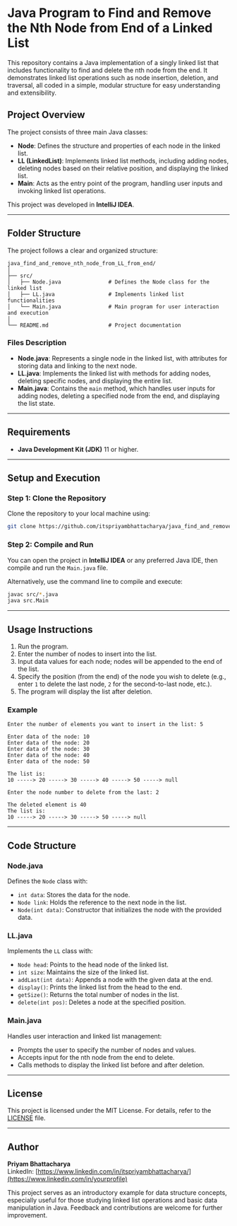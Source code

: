 
# Java Program to Find and Remove the Nth Node from End of a Linked List

This repository contains a Java implementation of a singly linked list that includes functionality to find and delete the nth node from the end. It demonstrates linked list operations such as node insertion, deletion, and traversal, all coded in a simple, modular structure for easy understanding and extensibility.

## Project Overview

The project consists of three main Java classes:

- **Node**: Defines the structure and properties of each node in the linked list.
- **LL (LinkedList)**: Implements linked list methods, including adding nodes, deleting nodes based on their relative position, and displaying the linked list.
- **Main**: Acts as the entry point of the program, handling user inputs and invoking linked list operations.

This project was developed in **IntelliJ IDEA**.

---

## Folder Structure

The project follows a clear and organized structure:

```plaintext
java_find_and_remove_nth_node_from_LL_from_end/
│
├── src/
│   ├── Node.java               # Defines the Node class for the linked list
│   ├── LL.java                 # Implements linked list functionalities
│   └── Main.java               # Main program for user interaction and execution
│
└── README.md                   # Project documentation
```

### Files Description

- **Node.java**: Represents a single node in the linked list, with attributes for storing data and linking to the next node.
- **LL.java**: Implements the linked list with methods for adding nodes, deleting specific nodes, and displaying the entire list.
- **Main.java**: Contains the `main` method, which handles user inputs for adding nodes, deleting a specified node from the end, and displaying the list state.

---

## Requirements

- **Java Development Kit (JDK)** 11 or higher.

---

## Setup and Execution

### Step 1: Clone the Repository
Clone the repository to your local machine using:
```bash
git clone https://github.com/itspriyambhattacharya/java_find_and_remove_nth_node_from_LL_from_end.git
```

### Step 2: Compile and Run
You can open the project in **IntelliJ IDEA** or any preferred Java IDE, then compile and run the `Main.java` file.

Alternatively, use the command line to compile and execute:
```bash
javac src/*.java
java src.Main
```

---

## Usage Instructions

1. Run the program.
2. Enter the number of nodes to insert into the list.
3. Input data values for each node; nodes will be appended to the end of the list.
4. Specify the position (from the end) of the node you wish to delete (e.g., enter `1` to delete the last node, `2` for the second-to-last node, etc.).
5. The program will display the list after deletion.

### Example

```plaintext
Enter the number of elements you want to insert in the list: 5

Enter data of the node: 10
Enter data of the node: 20
Enter data of the node: 30
Enter data of the node: 40
Enter data of the node: 50

The list is:
10 -----> 20 -----> 30 -----> 40 -----> 50 -----> null

Enter the node number to delete from the last: 2

The deleted element is 40
The list is:
10 -----> 20 -----> 30 -----> 50 -----> null
```

---

## Code Structure

### Node.java
Defines the `Node` class with:
- `int data`: Stores the data for the node.
- `Node link`: Holds the reference to the next node in the list.
- `Node(int data)`: Constructor that initializes the node with the provided data.

### LL.java
Implements the `LL` class with:
- `Node head`: Points to the head node of the linked list.
- `int size`: Maintains the size of the linked list.
- `addLast(int data)`: Appends a node with the given data at the end.
- `display()`: Prints the linked list from the head to the end.
- `getSize()`: Returns the total number of nodes in the list.
- `delete(int pos)`: Deletes a node at the specified position.

### Main.java
Handles user interaction and linked list management:
- Prompts the user to specify the number of nodes and values.
- Accepts input for the nth node from the end to delete.
- Calls methods to display the linked list before and after deletion.

---

## License

This project is licensed under the MIT License. For details, refer to the [LICENSE](LICENSE) file.

---

## Author

**Priyam Bhattacharya**  
LinkedIn: [https://www.linkedin.com/in/itspriyambhattacharya/](https://www.linkedin.com/in/yourprofile)

This project serves as an introductory example for data structure concepts, especially useful for those studying linked list operations and basic data manipulation in Java. Feedback and contributions are welcome for further improvement.
